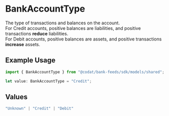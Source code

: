 # BankAccountType

The type of transactions and balances on the account.  
For Credit accounts, positive balances are liabilities, and positive transactions **reduce** liabilities.  
For Debit accounts, positive balances are assets, and positive transactions **increase** assets.

## Example Usage

```typescript
import { BankAccountType } from "@codat/bank-feeds/sdk/models/shared";

let value: BankAccountType = "Credit";
```

## Values

```typescript
"Unknown" | "Credit" | "Debit"
```